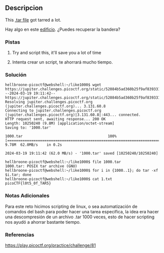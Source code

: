 ## Descripcion
This [.tar file](https://jupiter.challenges.picoctf.org/static/52084b5ad360b25f9af83933114324e0/1000.tar) got tarred a lot.

Hay algo en este [edificio](https://jupiter.challenges.picoctf.org/static/011955b303f293d60c8116e6a4c5c84f/buildings.png). ¿Puedes recuperar la bandera?
### Pistas
1. Try and script this, it'll save you a lot of time

1. Intenta crear un script, te ahorrará mucho tiempo.
### Solución
```
hellbroone-picoctf@webshell:~/like1000$ wget https://jupiter.challenges.picoctf.org/static/52084b5ad360b25f9af83933114324e0/1000.tar
--2024-03-19 19:11:42--  https://jupiter.challenges.picoctf.org/static/52084b5ad360b25f9af83933114324e0/1000.tar
Resolving jupiter.challenges.picoctf.org (jupiter.challenges.picoctf.org)... 3.131.60.8
Connecting to jupiter.challenges.picoctf.org (jupiter.challenges.picoctf.org)|3.131.60.8|:443... connected.
HTTP request sent, awaiting response... 200 OK
Length: 10250240 (9.8M) [application/octet-stream]
Saving to: '1000.tar'

1000.tar                                       100%[===================================================================================================>]   9.78M  62.0MB/s    in 0.2s    

2024-03-19 19:11:42 (62.0 MB/s) - '1000.tar' saved [10250240/10250240]

hellbroone-picoctf@webshell:~/like1000$ file 1000.tar
1000.tar: POSIX tar archive (GNU)
hellbroone-picoctf@webshell:~/like1000$ for i in {1000..1}; do tar -xf $i.tar; done
hellbroone-picoctf@webshell:~/like1000$ cat 1.txt
picoCTF{l0t5_0f_TAR5}
```
### Notas Adicionales
Para este reto hicimos scripting de linux, o sea automatización de comandos del bash para poder hacer una tarea específica, la idea era hacer una descompresión de un archivo .tar 1000 veces, esto de hacer scripting nos ayudó a ahorrar bastante tiempo.
### Referencias
https://play.picoctf.org/practice/challenge/81
